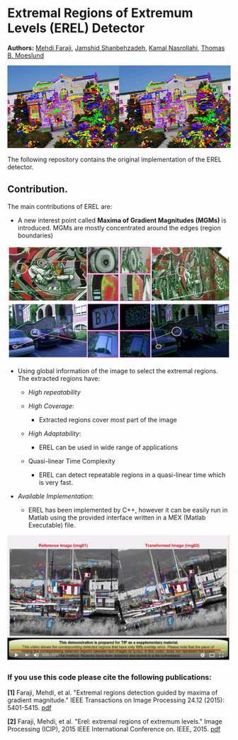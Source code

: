 # Extremal Regions of Extremum Levels (EREL) Detector
**Authors:** [Mehdi Faraji](https://www.ualberta.ca/~faraji ), [Jamshid Shanbehzadeh]( https://scholar.google.ca/citations?user=NIgpCKkAAAAJ&hl=en ), [Kamal Nasrollahi]( https://scholar.google.dk/citations?user=EqjkO6sAAAAJ&hl=en ), [Thomas B. Moeslund]( https://scholar.google.com/citations?user=XmkDts4AAAAJ&hl=en )

![Detected Regions](/Images/ubc13.jpg)

The following repository contains the original implementation of the EREL detector.

## Contribution.
The main contributions of EREL are:
- A new interest point called **Maxima of Gradient Magnitudes (MGMs)** is introduced. MGMs are mostly concentrated around the edges (region boundaries) 

![MGMs](/Images/mgms_all.jpg)

- Using global information of the image to select the extremal regions. The extracted regions have:

    * *High repeatability*
    
    * *High Coverage*: 
      * Extracted regions cover most part of the image
    
    * *High Adaptability*: 
      * EREL can be used in wide range of applications
      
    * Quasi-linear Time Complexity 
      * EREL can detect repeatable regions in a quasi-linear time which is very fast.
    
- *Available Implementation*: 
    * EREL has been implemented by C++, however it can be easily run in Matlab using the provided interface written in a MEX (Matlab Executable) file.
    
[![Visual Abstract of EREL](/Images/vd.JPG)](https://youtu.be/gHjAA7t6lQE "Visual Demonstration of EREL Detection" )

### If you use this code please cite the following publications:
**[1]** Faraji, Mehdi, et al. "Extremal regions detection guided by maxima of gradient magnitude." IEEE Transactions on Image Processing 24.12 (2015): 5401-5415. [pdf]( http://vbn.aau.dk/ws/files/219488957/tip_preprint.pdf)

**[2]** Faraji, Mehdi, et al. "Erel: extremal regions of extremum levels." Image Processing (ICIP), 2015 IEEE International Conference on. IEEE, 2015. [pdf]( https://www.researchgate.net/profile/Jamshid_Shanbezadeh/publication/281681367_Extremal_Regions_Detection_Guided_by_Maxima_of_Gradient_Magnitude/links/5795759808aed51475dc7020/Extremal-Regions-Detection-Guided-by-Maxima-of-Gradient-Magnitude.pdf )

 
